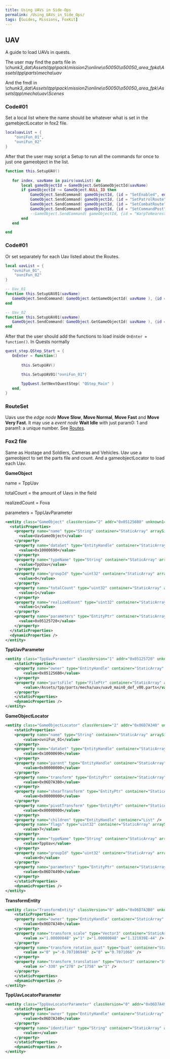 ```yaml
---
title: Using UAVs in Side-Ops
permalink: /Using_UAVs_in_Side_Ops/
tags: [Guides, Missions, FoxKit]
---
```


## **UAV**

A guide to load UAVs in quests.

The user may find the parts file in
*\\chunk3_dat\\Assets\\tpp\\pack\\mission2\\online\\o50050\\o50050_area_fpkd\\Assets\\tpp\\parts\\mecha\\uav*

And the fmdl in
*\\chunk3_dat\\Assets\\tpp\\pack\\mission2\\online\\o50050\\o50050_area_fpk\\Assets\\tpp\\mecha\\uav\\Scenes*

### Code\#01

Set a local list where the name should be whatever what is set in the
gamebjectLocator in fox2 file.

```lua
localuavList = {
    "ovniFun_01",
    "ovniFun_02"
}
```

After that the user may script a Setup to run all the commands for once
to just one gameobject in the list.

```lua
function this.SetupUAV()
   
   for index, uavName in pairs(uavList) do
       local gameObjectId = GameObject.GetGameObjectId(uavName)
       if gameObjectId ~= GameObject.NULL_ID then
           GameObject.SendCommand( gameObjectId, {id = "SetEnabled", enabled = true } )
           GameObject.SendCommand( gameObjectId, {id = "SetPatrolRoute", route="rts_uav" } )
           GameObject.SendCommand( gameObjectId, {id = "SetCombatRoute", route="rts_uav" } )
           GameObject.SendCommand( gameObjectId, {id = "SetCommandPost", cp="quest_cp" } )
           --GameObject.SendCommand( gameObjectId, {id = "WarpToNearestPatrolRouteNode"} )         
       end
   end 

end
```

### Code\#01

Or set separately for each Uav listed about the Routes.

```lua
local uavList = {
   "ovniFun_01",
    "ovniFun_02"
}

-- Uav_01
function this.SetupUAV01(uavName)  
   GameObject.SendCommand( GameObject.GetGameObjectId( uavName ), {id = "SetPatrolRoute", route="rts_uav" } )
end

-- Uav_02
function this.SetupUAV01(uavName)  
   GameObject.SendCommand( GameObject.GetGameObjectId( uavName ), {id = "SetPatrolRoute", route="rts_uav" } )
end
```

After that the user should add the functions to load inside `OnEnter =
function()`. In Quests normally

```lua
quest_step.QStep_Start = {
   OnEnter = function()
       
       this.SetupUAV() 

       this.SetupUAV01("ovniFun_01")
       
       TppQuest.SetNextQuestStep( "QStep_Main" )
   end,
}
```

### RouteSet

Uavs use the *edge node* **Move Slow**, **Move Normal**, **Move Fast** and **Move
Very Fast**. It may use a *event node* **Wait Idle** with just param0:
1 and param1: a unique number. See [Routes](/Routes).

### Fox2 file

Same as Hostage and Soldiers, Cameras and Vehicles. Uav use a gameobject
to set the parts file and count. And a gameobjectLocator to load each
Uav.

**GameObject**

name = TppUav

totalCount = the amount of Uavs in the field

realizedCount = Fova

parameters = TppUavParameter

```xml
<entity class="GameObject" classVersion="2" addr="0x051256B0" unknown1="88" unknown2="295013">
  <staticProperties>
    <property name="name" type="String" container="StaticArray" arraySize="1">
      <value>UavGameObject</value>
    </property>
    <property name="dataSet" type="EntityHandle" container="StaticArray" arraySize="1">
      <value>0x10000690</value>
    </property>
    <property name="typeName" type="String" container="StaticArray" arraySize="1">
      <value>TppUav</value>
    </property>
    <property name="groupId" type="uint32" container="StaticArray" arraySize="1">
      <value>0</value>
    </property>
    <property name="totalCount" type="uint32" container="StaticArray" arraySize="1">
      <value>1</value>
    </property>
    <property name="realizedCount" type="uint32" container="StaticArray" arraySize="1">
      <value>1</value>
    </property>
    <property name="parameters" type="EntityPtr" container="StaticArray" arraySize="1">
      <value>0x05125720</value>
    </property>
  </staticProperties>
  <dynamicProperties />
</entity>
```

**TppUavParameter**

```xml
<entity class="TppUavParameter" classVersion="1" addr="0x05125720" unknown1="56" unknown2="295015">
    <staticProperties>
    <property name="owner" type="EntityHandle" container="StaticArray" arraySize="1">
        <value>0x051256B0</value>
    </property>
    <property name="partsFile" type="FilePtr" container="StaticArray" arraySize="1">
        <value>/Assets/tpp/parts/mecha/uav/uav0_main0_def_v00.parts</value>
    </property>
    </staticProperties>
    <dynamicProperties />
</entity>
```

**GameObjectLocator**

```xml
<entity class="GameObjectLocator" classVersion="2" addr="0x06D7A340" unknown1="272" unknown2="54055">
    <staticProperties>
    <property name="name" type="String" container="StaticArray" arraySize="1">
        <value>ovniFun_01</value>
    </property>
    <property name="dataSet" type="EntityHandle" container="StaticArray" arraySize="1">
        <value>0x10000690</value>
    </property>
    <property name="parent" type="EntityHandle" container="StaticArray" arraySize="1">
        <value>0x00000000</value>
    </property>
    <property name="transform" type="EntityPtr" container="StaticArray" arraySize="1">
        <value>0x06D7A3B0</value>
    </property>
    <property name="shearTransform" type="EntityPtr" container="StaticArray" arraySize="1">
        <value>0x00000000</value>
    </property>
    <property name="pivotTransform" type="EntityPtr" container="StaticArray" arraySize="1">
        <value>0x00000000</value>
    </property>
    <property name="children" type="EntityHandle" container="List" />
    <property name="flags" type="uint32" container="StaticArray" arraySize="1">
        <value>7</value>
    </property>
    <property name="typeName" type="String" container="StaticArray" arraySize="1">
        <value>TppUav</value>
    </property>
    <property name="groupId" type="uint32" container="StaticArray" arraySize="1">
        <value>0</value>
    </property>
    <property name="parameters" type="EntityPtr" container="StaticArray" arraySize="1">
        <value>0x06D7A490</value>
    </property>
    </staticProperties>
    <dynamicProperties />
</entity>
```

**TransformEntity**

```xml
<entity class="TransformEntity" classVersion="0" addr="0x06D7A3B0" unknown1="80" unknown2="54058">
    <staticProperties>
    <property name="owner" type="EntityHandle" container="StaticArray" arraySize="1">
        <value>0x06D7A340</value>
    </property>
    <property name="transform_scale" type="Vector3" container="StaticArray" arraySize="1">
        <value x="1.00000048" y="1" z="1.00000048" w="1.121039E-44" />
    </property>
    <property name="transform_rotation_quat" type="Quat" container="StaticArray" arraySize="1">
        <value x="0" y="-0.707106948" z="0" w="0.7071066" />
    </property>
    <property name="transform_translation" type="Vector3" container="StaticArray" arraySize="1">
        <value x="-330" y="278" z="1758" w="1" />
    </property>
    </staticProperties>
    <dynamicProperties />
</entity>
```

**TppUavLocatorParameter**

```xml
<entity class="TppUavLocatorParameter" classVersion="0" addr="0x06D7A490" unknown1="32" unknown2="54062">
    <staticProperties>
    <property name="owner" type="EntityHandle" container="StaticArray" arraySize="1">
        <value>0x06D7A340</value>
    </property>
    <property name="identifier" type="String" container="StaticArray" arraySize="1">
        <value></value>
    </property>
    </staticProperties>
    <dynamicProperties />
</entity>
```
